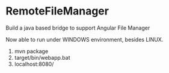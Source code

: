 # RemoteFileManager
Build a java based bridge to support Angular File Manager

Now able to run under WINDOWS environment, besides LINUX.

1) mvn package
2) target/bin/webapp.bat
3) localhost:8080/
